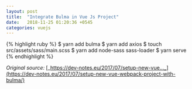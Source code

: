 ```yaml
---
layout: post
title:  "Integrate Bulma in Vue Js Project"
date:   2018-11-25 01:20:36 +0545
categories: vuejs
---
```



{% highlight ruby %}
$ yarn add bulma
$ yarn add axios
$ touch src/assets/sass/main.scss
$ yarn add node-sass sass-loader
$ yarn serve
{% endhighlight %}

_Original source:_ [_https://dev-notes.eu/2017/07/setup-new-vue..._](https://dev-notes.eu/2017/07/setup-new-vue-webpack-project-with-bulma/)

